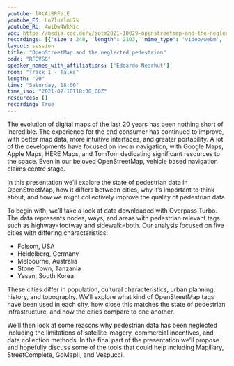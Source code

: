 ```yaml
---
youtube: l0tAiBRFziE
youtube_ES: Lo7luYlmU7k
youtube_RU: 4wiDw4WkMic
voc: https://media.ccc.de/v/sotm2021-10029-openstreetmap-and-the-neglected-pedestrian
recordings: [{'size': 240, 'length': 2103, 'mime_type': 'video/webm', 'language': 'eng-rus-spa', 'filename': 'sotm2021-10029-eng-rus-spa-OpenStreetMap_and_the_neglected_pedestrian_webm-hd.webm', 'state': 'new', 'folder': 'webm-hd', 'high_quality': True, 'width': 1920, 'height': 1080, 'updated_at': '2021-10-30T23:41:34.156+02:00', 'recording_url': 'https://cdn.media.ccc.de/events/sotm/2021/webm-hd/sotm2021-10029-eng-rus-spa-OpenStreetMap_and_the_neglected_pedestrian_webm-hd.webm', 'url': 'https://api.media.ccc.de/public/recordings/55462', 'event_url': 'https://api.media.ccc.de/public/events/fb8dc8c3-d7ee-588c-9102-5f71f24a57d5', 'conference_url': 'https://api.media.ccc.de/public/conferences/sotm2021'}, {'size': 125, 'length': 2103, 'mime_type': 'video/mp4', 'language': 'eng-rus-spa', 'filename': 'sotm2021-10029-eng-rus-spa-OpenStreetMap_and_the_neglected_pedestrian_sd.mp4', 'state': 'new', 'folder': 'h264-sd', 'high_quality': False, 'width': 720, 'height': 576, 'updated_at': '2021-10-30T23:08:38.722+02:00', 'recording_url': 'https://cdn.media.ccc.de/events/sotm/2021/h264-sd/sotm2021-10029-eng-rus-spa-OpenStreetMap_and_the_neglected_pedestrian_sd.mp4', 'url': 'https://api.media.ccc.de/public/recordings/55460', 'event_url': 'https://api.media.ccc.de/public/events/fb8dc8c3-d7ee-588c-9102-5f71f24a57d5', 'conference_url': 'https://api.media.ccc.de/public/conferences/sotm2021'}, {'size': 149, 'length': 2103, 'mime_type': 'video/webm', 'language': 'eng-rus-spa', 'filename': 'sotm2021-10029-eng-rus-spa-OpenStreetMap_and_the_neglected_pedestrian_webm-sd.webm', 'state': 'new', 'folder': 'webm-sd', 'high_quality': False, 'width': 720, 'height': 576, 'updated_at': '2021-10-30T23:05:39.572+02:00', 'recording_url': 'https://cdn.media.ccc.de/events/sotm/2021/webm-sd/sotm2021-10029-eng-rus-spa-OpenStreetMap_and_the_neglected_pedestrian_webm-sd.webm', 'url': 'https://api.media.ccc.de/public/recordings/55459', 'event_url': 'https://api.media.ccc.de/public/events/fb8dc8c3-d7ee-588c-9102-5f71f24a57d5', 'conference_url': 'https://api.media.ccc.de/public/conferences/sotm2021'}, {'size': 32, 'length': 2103, 'mime_type': 'audio/mpeg', 'language': 'eng', 'filename': 'sotm2021-10029-eng-OpenStreetMap_and_the_neglected_pedestrian_mp3.mp3', 'state': 'new', 'folder': 'mp3', 'high_quality': False, 'width': 0, 'height': 0, 'updated_at': '2021-10-30T22:43:15.942+02:00', 'recording_url': 'https://cdn.media.ccc.de/events/sotm/2021/mp3/sotm2021-10029-eng-OpenStreetMap_and_the_neglected_pedestrian_mp3.mp3', 'url': 'https://api.media.ccc.de/public/recordings/55455', 'event_url': 'https://api.media.ccc.de/public/events/fb8dc8c3-d7ee-588c-9102-5f71f24a57d5', 'conference_url': 'https://api.media.ccc.de/public/conferences/sotm2021'}, {'size': 215, 'length': 2103, 'mime_type': 'video/mp4', 'language': 'eng-rus-spa', 'filename': 'sotm2021-10029-eng-rus-spa-OpenStreetMap_and_the_neglected_pedestrian_hd.mp4', 'state': 'new', 'folder': 'h264-hd', 'high_quality': True, 'width': 1920, 'height': 1080, 'updated_at': '2021-10-30T22:35:50.505+02:00', 'recording_url': 'https://cdn.media.ccc.de/events/sotm/2021/h264-hd/sotm2021-10029-eng-rus-spa-OpenStreetMap_and_the_neglected_pedestrian_hd.mp4', 'url': 'https://api.media.ccc.de/public/recordings/55452', 'event_url': 'https://api.media.ccc.de/public/events/fb8dc8c3-d7ee-588c-9102-5f71f24a57d5', 'conference_url': 'https://api.media.ccc.de/public/conferences/sotm2021'}, {'size': 150, 'length': 2103, 'mime_type': 'video/mp4', 'language': 'spa', 'filename': 'sotm2021-10029-spa-OpenStreetMap_and_the_neglected_pedestrian.mp4', 'state': 'new', 'folder': 'h264-hd', 'high_quality': True, 'width': 1920, 'height': 1080, 'updated_at': '2021-10-30T22:35:42.041+02:00', 'recording_url': 'https://cdn.media.ccc.de/events/sotm/2021/h264-hd/sotm2021-10029-spa-OpenStreetMap_and_the_neglected_pedestrian.mp4', 'url': 'https://api.media.ccc.de/public/recordings/55451', 'event_url': 'https://api.media.ccc.de/public/events/fb8dc8c3-d7ee-588c-9102-5f71f24a57d5', 'conference_url': 'https://api.media.ccc.de/public/conferences/sotm2021'}, {'size': 150, 'length': 2103, 'mime_type': 'video/mp4', 'language': 'rus', 'filename': 'sotm2021-10029-rus-OpenStreetMap_and_the_neglected_pedestrian.mp4', 'state': 'new', 'folder': 'h264-hd', 'high_quality': True, 'width': 1920, 'height': 1080, 'updated_at': '2021-10-30T22:35:35.262+02:00', 'recording_url': 'https://cdn.media.ccc.de/events/sotm/2021/h264-hd/sotm2021-10029-rus-OpenStreetMap_and_the_neglected_pedestrian.mp4', 'url': 'https://api.media.ccc.de/public/recordings/55450', 'event_url': 'https://api.media.ccc.de/public/events/fb8dc8c3-d7ee-588c-9102-5f71f24a57d5', 'conference_url': 'https://api.media.ccc.de/public/conferences/sotm2021'}, {'size': 150, 'length': 2103, 'mime_type': 'video/mp4', 'language': 'eng', 'filename': 'sotm2021-10029-eng-OpenStreetMap_and_the_neglected_pedestrian.mp4', 'state': 'new', 'folder': 'h264-hd', 'high_quality': True, 'width': 1920, 'height': 1080, 'updated_at': '2021-10-30T22:35:28.412+02:00', 'recording_url': 'https://cdn.media.ccc.de/events/sotm/2021/h264-hd/sotm2021-10029-eng-OpenStreetMap_and_the_neglected_pedestrian.mp4', 'url': 'https://api.media.ccc.de/public/recordings/55449', 'event_url': 'https://api.media.ccc.de/public/events/fb8dc8c3-d7ee-588c-9102-5f71f24a57d5', 'conference_url': 'https://api.media.ccc.de/public/conferences/sotm2021'}]
layout: session
title: "OpenStreetMap and the neglected pedestrian"
code: "RFGVSG"
speaker_names_with_affiliations: ['Edoardo Neerhut']
room: "Track 1 - Talks"
length: "20"
time: "Saturday, 18:00"
time_iso: "2021-07-10T18:00:00Z"
resources: []
recording: True
---
```

The evolution of digital maps of the last 20 years has been nothing short of incredible. The experience for the end consumer has continued to improve, with better map data, more intuitive interfaces, and greater portability. A lot of the developments have focused on in-car navigation, with Google Maps, Apple Maps, HERE Maps, and TomTom dedicating significant resources to the space. Even in our beloved OpenStreetMap, vehicle based navigation claims centre stage.

In this presentation we’ll explore the state of pedestrian data in OpenStreetMap, how it differs between cities, why it’s important to think about, and how we might collectively improve the quality of pedestrian data.

To begin with, we’ll take a look at data downloaded with Overpass Turbo. The data represents nodes, ways, and areas with pedestrian relevant tags such as highway=footway and sidewalk=both. Our analysis focused on five cities with differing characteristics:

- Folsom, USA
- Heidelberg, Germany
- Melbourne, Australia
- Stone Town, Tanzania
- Yesan, South Korea

These cities differ in population, cultural characteristics, urban planning, history, and topography. We’ll explore what kind of OpenStreetMap tags have been used in each city, how close this matches the state of pedestrian infrastructure, and how the cities compare to one another.

We’ll then look at some reasons why pedestrian data has been neglected including the limitations of satellite imagery, commercial incentives, and data collection methods. In the final part of the presentation we’ll propose and hopefully discuss some of the tools that could help including Mapillary, StreetComplete, GoMap!!, and Vespucci.
